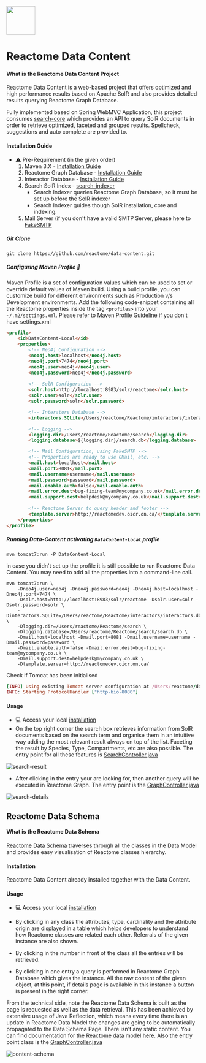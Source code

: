 [<img src=https://user-images.githubusercontent.com/6883670/31999264-976dfb86-b98a-11e7-9432-0316345a72ea.png height=75 />](https://reactome.org)

# Reactome Data Content 

#### What is the Reactome Data Content Project
Reactome Data Content is a web-based project that offers optimized and high performance results based on Apache SolR and also provides detailed results querying Reactome Graph Database. 

Fully implemented based on Spring WebMVC Application, this project consumes [search-core](http://github.com/reactome/search-core) which provides an API to query SolR documents in order to retrieve 
optimized, faceted and grouped results. Spellcheck, suggestions and auto complete are provided to.

#### Installation Guide

* :warning: Pre-Requirement (in the given order)
    1. Maven 3.X - [Installation Guide](http://maven.apache.org/install.html)
    2. Reactome Graph Database - [Installation Guide](http://www.reactome.org/pages/documentation/developer-guide/graph-database/)
    3. Interactor Database - [Installation Guide](https://github.com/reactome-pwp/interactors-core)
    4. Search SolR Index - [search-indexer](http://github.com/reactome/search-indexer)
        * Search Indexer queries Reactome Graph Database, so it must be set up before the SolR indexer
        * Search Indexer guides though SolR installation, core and indexing.
    5. Mail Server (if you don't have a valid SMTP Server, please here to [FakeSMTP](http://nilhcem.com/FakeSMTP/index.html)
    
##### Git Clone

```console
git clone https://github.com/reactome/data-content.git
```

##### Configuring Maven Profile :memo:

Maven Profile is a set of configuration values which can be used to set or override default values of Maven build. Using a build profile, you can customize build for different environments such as Production v/s Development environments.
Add the following code-snippet containing all the Reactome properties inside the tag ```<profiles>``` into your ```~/.m2/settings.xml```. 
Please refer to Maven Profile [Guideline](http://maven.apache.org/guides/introduction/introduction-to-profiles.html) if you don't have settings.xml


```html
<profile>
    <id>DataContent-Local</id>
    <properties>
        <!-- Neo4j Configuration -->
        <neo4j.host>localhost</neo4j.host>
        <neo4j.port>7474</neo4j.port>
        <neo4j.user>neo4j</neo4j.user>
        <neo4j.password>neo4j</neo4j.password>
        
        <!-- SolR Configuration -->
        <solr.host>http://localhost:8983/solr/reactome</solr.host>
        <solr.user>solr</solr.user>
        <solr.password>solr</solr.password>

        <!-- Interators Database -->
        <interactors.SQLite>/Users/reactome/Reactome/interactors/interactors.db</interactors.SQLite>

        <!-- Logging -->
        <logging.dir>/Users/reactome/Reactome/search</logging.dir>
        <logging.database>${logging.dir}/search.db</logging.database>

        <!-- Mail Configuration, using FakeSMTP -->
        <!-- Properties are ready to use GMail, etc. -->
        <mail.host>localhost</mail.host>
        <mail.port>8081</mail.port>
        <mail.username>username</mail.username>
        <mail.password>password</mail.password>
        <mail.enable.auth>false</mail.enable.auth>
        <mail.error.dest>bug-fixing-team@mycompany.co.uk</mail.error.dest>
        <mail.support.dest>helpdesk@mycompany.co.uk</mail.support.dest>
            
        <!-- Reactome Server to query header and footer -->
        <template.server>http://reactomedev.oicr.on.ca/</template.server>
    </properties>
</profile>
```

##### Running Data-Content activating ```DataContent-Local``` profile
```console
mvn tomcat7:run -P DataContent-Local
```

in case you didn't set up the profile it is still possible to run Reactome Data Content. You may need to add all the properties into a command-line call.
```console
mvn tomcat7:run \ 
    -Dneo4j.user=neo4j -Dneo4j.password=neo4j -Dneo4j.host=localhost -Dneo4j.port=7474 \
    -Dsolr.host=http://localhost:8983/solr/reactome -Dsolr.user=solr -Dsolr.password=solr \
    -Dinteractors.SQLite=/Users/reactome/Reactome/interactors/interactors.db \
    -Dlogging.dir=/Users/reactome/Reactome/search \
    -Dlogging.database=/Users/reactome/Reactome/search/search.db \
    -Dmail.host=localhost -Dmail.port=8081 -Dmail.username=username -Dmail.password=password \ 
    -Dmail.enable.auth=false -Dmail.error.dest=bug-fixing-team@mycompany.co.uk \
    -Dmail.support.dest=helpdesk@mycompany.co.uk \ 
    -Dtemplate.server=http://reactomedev.oicr.on.ca/
```

Check if Tomcat has been initialised
```rb
[INFO] Using existing Tomcat server configuration at /Users/reactome/data-content/target/tomcat
INFO: Starting ProtocolHandler ["http-bio-8080"]
```

#### Usage 

* :computer: Access your local [installation](http://localhost:8080/)
* On the top right corner the search box retrieves information from SolR documents based on the search term
and organise them in an intuitive way adding the most relevant result always on top of the list. 
Faceting the result by Species, Type, Compartments, etc are also possible. The entry point for all these features is [SearchController.java](https://github.com/reactome/data-content/blob/master/src/main/java/org/reactome/server/controller/SearchController.java) 

![search-result](https://cloud.githubusercontent.com/assets/6883670/22972916/a2759ca6-f373-11e6-838f-406ecf2af610.png)

* After clicking in the entry your are looking for, then another query will be executed in Reactome Graph. The entry point is the [GraphController.java](https://github.com/reactome/data-content/blob/master/src/main/java/org/reactome/server/controller/GraphController.java)

![search-details](https://cloud.githubusercontent.com/assets/6883670/22972918/a6dca7ee-f373-11e6-8f22-1579717a7b12.png)


## Reactome Data Schema

#### What is the Reactome Data Schema
[Reactome Data Schema](http://reactome.org/content/schema/DatabaseObject) traverses through all the classes in the Data Model and provides easy visualisation of Reactome classes hierarchy.

#### Installation

Reactome Data Content already installed together with the Data Content. 

#### Usage

* :computer: Access your local [installation](http://localhost:8080/schema/DatabaseObject)

* By clicking in any class the attributes, type, cardinality and the attribute origin are displayed in a table which helps developers to understand
how Reactome classes are related each other. Referrals of the given instance are also shown.

* By clicking in the number in front of the class all the entries will be retrieved.

* By clicking in one entry a query is performed in Reactome Graph Database which gives the instance. All the raw content of the given object, at this point, if details page is available in this instance a button is present in the right corner. 

From the technical side, note the Reactome Data Schema is built as the page is requested as well as the data retrieval. This has been achieved by extensive usage of Java Reflection, which means every time there is an update in Reactome Data Model the changes are going to be automatically propagated to the Data Schema Page. There isn't any static content. You can find documentation for the Reactome data model [here](http://www.reactome.org/pages/documentation/data-model/).
Also the entry point class is the [GraphController.java](https://github.com/reactome/data-content/blob/master/src/main/java/org/reactome/server/controller/GraphController.java)

![content-schema](https://cloud.githubusercontent.com/assets/6883670/22972919/a9a9263c-f373-11e6-83a2-734e5b1e552f.png)